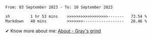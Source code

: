 <!--START_SECTION:waka-->

```txt
From: 03 September 2023 - To: 10 September 2023

sh         1 hr 53 mins    >>>>>>>>>>>>>>>>>>-------   73.54 %
Markdown   40 mins         >>>>>>>------------------   26.46 %
```

<!--END_SECTION:waka-->

<!-- [![grayxu's github stats](https://github-readme-stats.vercel.app/api?username=grayxu&count_private=true&show_icons=true)](https://github.com/grayxu) -->

✔ Know more about me: [About - Gray's grind](https://www.grayxu.cn/)
